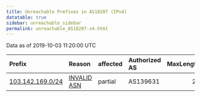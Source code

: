 ```yaml
---
title: Unreachable Prefixes in AS18207 (IPv4)
datatable: true
sidebar: unreachable_sidebar
permalink: unreachable_AS18207-v4.html
---
```


Data as of 2019-10-03 11:20:00 UTC


<div class="datatable-begin"></div>

| Prefix                                                     | Reason                                                                                                  | affected   | Authorized AS   |   MaxLength | Anchor                                       |   unreachable /24s |
|:-----------------------------------------------------------|:--------------------------------------------------------------------------------------------------------|:-----------|:----------------|------------:|:---------------------------------------------|-------------------:|
| [103.142.169.0/24](https://stat.ripe.net/103.142.169.0/24) | [INVALID ASN](https://rpki-validator.ripe.net/announcement-preview?asn=AS18207&prefix=103.142.169.0/24) | partial    | AS139631        |          24 | [APNIC](unreachable_APNIC_RPKI_Root-v4.html) |                  1 |

<div class="datatable-end"></div>